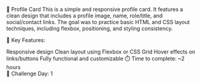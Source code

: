 👤 Profile Card
This is a simple and responsive profile card. It features a clean design that includes a profile image, name, role/title, and social/contact links. The goal was to practice basic HTML and CSS layout techniques, including flexbox, positioning, and styling consistency.

🔑 Key Features:

Responsive design
Clean layout using Flexbox or CSS Grid
Hover effects on links/buttons
Fully functional and customizable
⏱️ Time to complete: ~2 hours  
📅 Challenge Day: 1